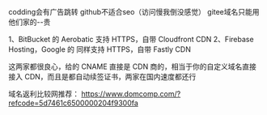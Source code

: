 codding会有广告跳转
github不适合seo（访问慢我倒没感觉）
gitee域名只能用他们家的--贵

1、BitBucket 的 Aerobatic
支持 HTTPS，自带 Cloudfront CDN
2、Firebase Hosting，Google 的
同样支持 HTTPS，自带 Fastly CDN

这两家都很良心，给的 CNAME 直接是 CDN 商的，相当于你的自定义域名直接接入 CDN，而且是都自动续签证书，两家在国内速度都还行

域名返利比较网推荐：
https://www.domcomp.com/?refcode=5d7461c6500000204f9300fa
